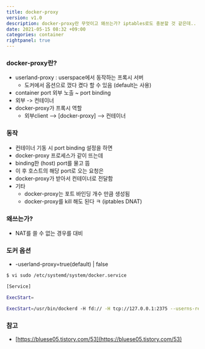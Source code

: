 ```yaml
---
title: docker-proxy
version: v1.0
description: docker-proxy란 무엇이고 왜쓰는가? iptables로도 충분할 것 같은데.. 왜 굳이 프로세스를 띄워서 사용할까요
date: 2021-05-15 08:32 +09:00
categories: container
rightpanel: true
---
```

### docker-proxy란?

- userland-proxy : userspace에서 동작하는 프록시 서버
    - 도커에서 옵션으로 껐다 켰다 할 수 있음 (default는 사용)
- container port 외부 노출 ~ port binding
- 외부 -> 컨테이너
- docker-proxy가 프록시 역할
    - 외부client --> [docker-proxy] --> 컨테이너

### 동작

- 컨테이너 기동 시 port binding 설정을 하면
- docker-proxy 프로세스가 같이 뜨는데
- binding한 (host) port를 물고 뜸
- 이 후 호스트의 해당 port로 오는 요청은
- docker-proxy가 받아서 컨테이너로 전달함
- 기타
    - docker-proxy는 포트 바인딩 개수 만큼 생성됨
    - docker-proxy를 kill 해도 된다 ㅋ (iptables DNAT)

### 왜쓰는가?

- NAT를 쓸 수 없는 경우를 대비

### 도커 옵션

- -userland-proxy=true(default) | false

```bash
$ vi sudo /etc/systemd/system/docker.service

[Service]

ExecStart=

ExecStart=/usr/bin/dockerd -H fd:// -H tcp://127.0.0.1:2375 --userns-remap=default --userland-proxy=false
```

### 참고

- [https://bluese05.tistory.com/53](https://bluese05.tistory.com/53)